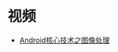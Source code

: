 


#  视频

* [Android核心技术之图像处理](https://www.bilibili.com/video/av62640371?from=search&seid=16724302579749185809)
